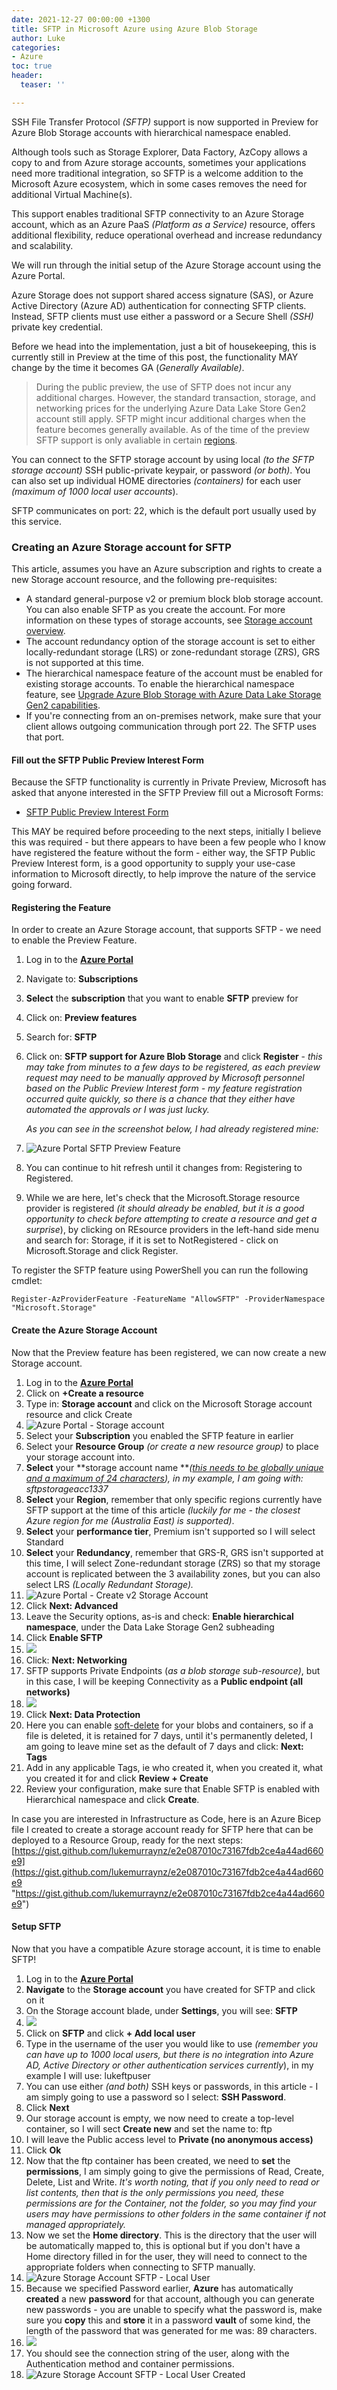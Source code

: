```yaml
---
date: 2021-12-27 00:00:00 +1300
title: SFTP in Microsoft Azure using Azure Blob Storage
author: Luke
categories:
- Azure
toc: true
header:
  teaser: ''

---
```

SSH File Transfer Protocol _(SFTP)_ support is now supported in Preview for Azure Blob Storage accounts with hierarchical namespace enabled.

Although tools such as Storage Explorer, Data Factory, AzCopy allows a copy to and from Azure storage accounts, sometimes your applications need more traditional integration, so SFTP is a welcome addition to the Microsoft Azure ecosystem, which in some cases removes the need for additional Virtual Machine(s).

This support enables traditional SFTP connectivity to an Azure Storage account, which as an Azure PaaS _(Platform as a Service)_ resource, offers additional flexibility, reduce operational overhead and increase redundancy and scalability.

We will run through the initial setup of the Azure Storage account using the Azure Portal. 

Azure Storage does not support shared access signature (SAS), or Azure Active Directory (Azure AD) authentication for connecting SFTP clients. Instead, SFTP clients must use either a password or a Secure Shell _(SSH)_ private key credential.

Before we head into the implementation, just a bit of housekeeping, this is currently still in Preview at the time of this post, the functionality MAY change by the time it becomes GA (_Generally Available)_.

> During the public preview, the use of SFTP does not incur any additional charges. However, the standard transaction, storage, and networking prices for the underlying Azure Data Lake Store Gen2 account still apply. SFTP might incur additional charges when the feature becomes generally available. As of the time of the preview SFTP support is only avaliable in certain [regions](https://docs.microsoft.com/en-us/azure/storage/blobs/secure-file-transfer-protocol-support#regional-availability "SSH File Transfer Protocol (SFTP) support for Azure Blob Storage (preview)").

You can connect to the SFTP storage account by using local _(to the SFTP storage account)_ SSH public-private keypair, or password _(or both)_. You can also set up individual HOME directories _(containers)_ for each user _(maximum of 1000 local user accounts_).

SFTP communicates on port: 22, which is the default port usually used by this service.

### Creating an Azure Storage account for SFTP

This article, assumes you have an Azure subscription and rights to create a new Storage account resource, and the following pre-requisites:

* A standard general-purpose v2 or premium block blob storage account. You can also enable SFTP as you create the account. For more information on these types of storage accounts, see [Storage account overview](https://docs.microsoft.com/en-us/azure/storage/common/storage-account-overview).
* The account redundancy option of the storage account is set to either locally-redundant storage (LRS) or zone-redundant storage (ZRS), GRS is not supported at this time.
* The hierarchical namespace feature of the account must be enabled for existing storage accounts. To enable the hierarchical namespace feature, see [Upgrade Azure Blob Storage with Azure Data Lake Storage Gen2 capabilities](https://docs.microsoft.com/en-us/azure/storage/blobs/upgrade-to-data-lake-storage-gen2-how-to).
* If you're connecting from an on-premises network, make sure that your client allows outgoing communication through port 22. The SFTP uses that port.

#### Fill out the SFTP Public Preview Interest Form

Because the SFTP functionality is currently in Private Preview, Microsoft has asked that anyone interested in the SFTP Preview fill out a Microsoft Forms: 

* [SFTP Public Preview Interest Form](https://forms.office.com/pages/responsepage.aspx?id=v4j5cvGGr0GRqy180BHbRxE4mlJMX2FKhD4ROGugH69URjBGVVdNSVRRWVUxSFA3WkM5OVk4STJFQS4u "SFTP Public Preview Interest Form")

This MAY be required before proceeding to the next steps, initially I believe this was required - but there appears to have been a few people who I know have registered the feature without the form - either way, the SFTP Public Preview Interest form, is a good opportunity to supply your use-case information to Microsoft directly, to help improve the nature of the service going forward.

#### Registering the Feature

In order to create an Azure Storage account, that supports SFTP - we need to enable the Preview Feature.

1. Log in to the [**Azure Portal**](https://portal.azure.com/#home "Azure Portal")
2. Navigate to: **Subscriptions**
3. **Select** the **subscription** that you want to enable **SFTP** preview for
4. Click on: **Preview features**
5. Search for: **SFTP**
6. Click on: **SFTP support for Azure Blob Storage** and click **Register** - _this may take from minutes to a few days to be registered, as each preview request may need to be manually approved by Microsoft personnel based on the Public Preview Interest form - my feature registration occurred quite quickly, so there is a chance that they either have automated the approvals or I was just lucky._ 

   _As you can see in the screenshot below, I had already registered mine:_
7. ![Azure Portal SFTP Preview Feature](/uploads/azureportal_sftppreview.png "Azure Portal SFTP Preview Feature")
8. You can continue to hit refresh until it changes from: Registering to Registered.
9. While we are here, let's check that the Microsoft.Storage resource provider is registered _(it should already be enabled, but it is a good opportunity to check before attempting to create a resource and get a surprise_), by clicking on REsource providers in the left-hand side menu and search for: Storage, if it is set to NotRegistered - click on Microsoft.Storage and click Register.

To register the SFTP feature using PowerShell you can run the following cmdlet:

    Register-AzProviderFeature -FeatureName "AllowSFTP" -ProviderNamespace "Microsoft.Storage"

#### Create the Azure Storage Account

Now that the Preview feature has been registered, we can now create a new Storage account.

 1. Log in to the [**Azure Portal**](https://portal.azure.com/#home "Azure Portal")
 2. Click on **+Create a resource**
 3. Type in: **Storage account** and click on the Microsoft Storage account resource and click Create
 4. ![Azure Portal - Storage account](/uploads/azureportal_createresourcestorageaccount.png "Azure Portal - Storage account")
 5. Select your **Subscription** you enabled the SFTP feature in earlier
 6. Select your **Resource Group** _(or create a new resource group)_ to place your storage account into.
 7. **Select** your **storage account name **_(_[_this needs to be globally unique and a maximum of 24 characters_](https://docs.microsoft.com/en-us/azure/azure-resource-manager/management/resource-name-rules#microsoftstorage "Naming rules and restrictions for Azure resources")_), in my example, I am going with: sftpstorageacc1337_
 8. **Select** your **Region**, remember that only specific regions currently have SFTP support at the time of this article _(luckily for me - the closest Azure region for me (Australia East) is supported)_.
 9. **Select** your **performance tier**, Premium isn't supported so I will select Standard
10. **Select** your **Redundancy**, remember that GRS-R, GRS isn't supported at this time, I will select Zone-redundant storage (ZRS) so that my storage account is replicated between the 3 availability zones, but you can also select LRS _(Locally Redundant Storage)._
11. ![Azure Portal - Create v2 Storage Account](/uploads/azureportal_createstorageaccount.png "Azure Portal - Create v2 Storage Account")
12. Click **Next: Advanced**
13. Leave the Security options, as-is and check: **Enable hierarchical namespace**, under the Data Lake Storage Gen2 subheading
14. Click **Enable SFTP**
15. ![](/uploads/azureportal_createstorageaccountenablesftp.png)
16. Click: **Next: Networking**
17. SFTP supports Private Endpoints (_as a blob storage sub-resource)_, but in this case, I will be keeping Connectivity as a **Public endpoint (all networks)**
18. ![](/uploads/azureportal_createstorageaccountnetwork.png)
19. Click **Next: Data Protection**
20. Here you can enable [soft-delete](https://docs.microsoft.com/en-us/azure/storage/blobs/soft-delete-blob-overview "Soft delete for blobs") for your blobs and containers, so if a file is deleted, it is retained for 7 days, until it's permanently deleted, I am going to leave mine set as the default of 7 days and click: **Next: Tags**
21. Add in any applicable Tags, ie who created it, when you created it, what you created it for and click **Review + Create**
22. Review your configuration, make sure that Enable SFTP is enabled with Hierarchical namespace and click **Create**.

In case you are interested in Infrastructure as Code, here is an Azure Bicep file I created to create a storage account ready for SFTP here that can be deployed to a Resource Group, ready for the next steps: [https://gist.github.com/lukemurraynz/e2e087010c73167fdb2ce4a44ad660e9](https://gist.github.com/lukemurraynz/e2e087010c73167fdb2ce4a44ad660e9 "https://gist.github.com/lukemurraynz/e2e087010c73167fdb2ce4a44ad660e9")

#### Setup SFTP

Now that you have a compatible Azure storage account, it is time to enable SFTP!

 1. Log in to the [**Azure Portal**](https://portal.azure.com/#home "Azure Portal")
 2. **Navigate** to the **Storage account** you have created for SFTP and click on it
 3. On the Storage account blade, under **Settings**, you will see: **SFTP**
 4. ![](/uploads/azureportal_storageaccountstpblade.png)
 5. Click on **SFTP** and click **+ Add local user**
 6. Type in the username of the user you would like to use _(remember you can have up to 1000 local users, but there is no integration into Azure AD, Active Directory or other authentication services currently_), in my example I will use: lukeftpuser
 7. You can use either _(and both)_ SSH keys or passwords, in this article - I am simply going to use a password so I select: **SSH Password**.
 8. Click **Next**
 9. Our storage account is empty, we now need to create a top-level container, so I will sect **Create new** and set the name to: ftp
10. I will leave the Public access level to **Private (no anonymous access)**
11. Click **Ok**
12. Now that the ftp container has been created, we need to **set** the **permissions**, I am simply going to give the permissions of Read, Create, Delete, List and Write. _It's worth noting, that if you only need to read or list contents, then that is the only permissions you need, these permissions are for the Container, not the folder, so you may find your users may have permissions to other folders in the same container if not managed appropriately._
13. Now we set the **Home directory**. This is the directory that the user will be automatically mapped to, this is optional but if you don't have a Home directory filled in for the user, they will need to connect to the appropriate folders when connecting to SFTP manually.
14. ![Azure Storage Account SFTP - Local User](/uploads/azureportal_sftplocalusercreate.png "Azure Storage Account SFTP - Local User")
15. Because we specified Password earlier, **Azure** has automatically **created** a new **password** for that account, although you can generate new passwords - you are unable to specify what the password is, make sure you **copy** this and **store** it in a password **vault** of some kind, the length of the password that was generated for me was: 89 characters.
16. ![](/uploads/azureportal_sftp_localusercreatepassword.png)
17. You should see the connection string of the user, along with the Authentication method and container permissions.
18. ![Azure Storage Account SFTP - Local User Created](/uploads/azureportal_sftp_localusercreated.png "Azure Storage Account SFTP - Local User Created")